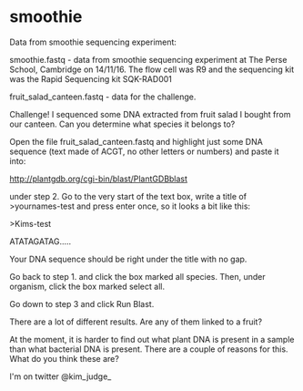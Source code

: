 # smoothie
Data from smoothie sequencing experiment:

smoothie.fastq - data from smoothie sequencing experiment at The Perse School, Cambridge on 14/11/16. The flow cell was R9 and the sequencing kit was the Rapid Sequencing kit SQK-RAD001 

fruit_salad_canteen.fastq - data for the challenge.

Challenge! I sequenced some DNA extracted from fruit salad I bought from our canteen. Can you determine what species it belongs to? 

Open the file fruit_salad_canteen.fastq and highlight just some DNA sequence (text made of ACGT, no other letters or numbers) and paste it into:

http://plantgdb.org/cgi-bin/blast/PlantGDBblast

under step 2. Go to the very start of the text box, write a title of >yournames-test and press enter once, so it looks a bit like this:

\>Kims-test

ATATAGATAG.....

Your DNA sequence should be right under the title with no gap. 

Go back to step 1. and click the box marked all species. Then, under organism, click the box marked select all. 

Go down to step 3 and click Run Blast. 

There are a lot of different results. Are any of them linked to a fruit? 

At the moment, it is harder to find out what plant DNA is present in a sample than what bacterial DNA is present. There are a couple of reasons for this. What do you think these are? 

I'm on twitter @kim_judge_


